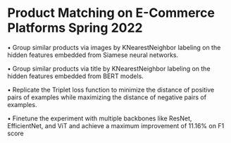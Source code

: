 # Product Matching on E-Commerce Platforms Spring 2022
• Group similar products via images by KNearestNeighbor labeling on the hidden features embedded from Siamese
neural networks.

• Group similar products via title by KNearestNeighbor labeling on the hidden features embedded from BERT models.

• Replicate the Triplet loss function to minimize the distance of positive pairs of examples while maximizing the distance of negative pairs of examples.

• Finetune the experiment with multiple backbones like ResNet, EfficientNet, and ViT and achieve a maximum
improvement of 11.16% on F1 score
